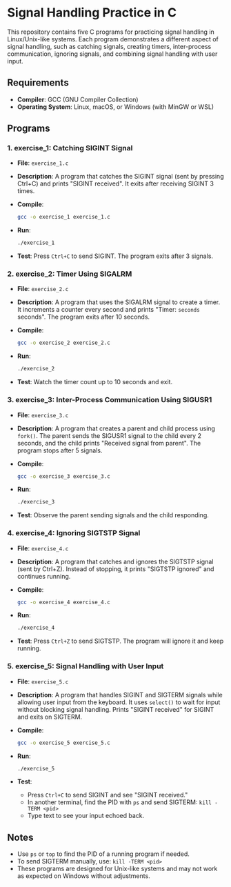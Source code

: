 # Signal Handling Practice in C

This repository contains five C programs for practicing signal handling in Linux/Unix-like systems. Each program demonstrates a different aspect of signal handling, such as catching signals, creating timers, inter-process communication, ignoring signals, and combining signal handling with user input.

## Requirements

- **Compiler**: GCC (GNU Compiler Collection)
- **Operating System**: Linux, macOS, or Windows (with MinGW or WSL)

## Programs

### 1. exercise_1: Catching SIGINT Signal

- **File**: `exercise_1.c`
- **Description**: A program that catches the SIGINT signal (sent by pressing Ctrl+C) and prints "SIGINT received". It exits after receiving SIGINT 3 times.
- **Compile**:

  ```bash
  gcc -o exercise_1 exercise_1.c
  ```

- **Run**:

  ```bash
  ./exercise_1
  ```

- **Test**: Press `Ctrl+C` to send SIGINT. The program exits after 3 signals.

### 2. exercise_2: Timer Using SIGALRM

- **File**: `exercise_2.c`
- **Description**: A program that uses the SIGALRM signal to create a timer. It increments a counter every second and prints "Timer: `seconds` seconds". The program exits after 10 seconds.
- **Compile**:

  ```bash
  gcc -o exercise_2 exercise_2.c
  ```

- **Run**:

  ```bash
  ./exercise_2
  ```

- **Test**: Watch the timer count up to 10 seconds and exit.

### 3. exercise_3: Inter-Process Communication Using SIGUSR1

- **File**: `exercise_3.c`
- **Description**: A program that creates a parent and child process using `fork()`. The parent sends the SIGUSR1 signal to the child every 2 seconds, and the child prints "Received signal from parent". The program stops after 5 signals.
- **Compile**:

  ```bash
  gcc -o exercise_3 exercise_3.c
  ```

- **Run**:

  ```bash
  ./exercise_3
  ```

- **Test**: Observe the parent sending signals and the child responding.

### 4. exercise_4: Ignoring SIGTSTP Signal

- **File**: `exercise_4.c`
- **Description**: A program that catches and ignores the SIGTSTP signal (sent by Ctrl+Z). Instead of stopping, it prints "SIGTSTP ignored" and continues running.
- **Compile**:

  ```bash
  gcc -o exercise_4 exercise_4.c
  ```

- **Run**:

  ```bash
  ./exercise_4
  ```

- **Test**: Press `Ctrl+Z` to send SIGTSTP. The program will ignore it and keep running.

### 5. exercise_5: Signal Handling with User Input

- **File**: `exercise_5.c`
- **Description**: A program that handles SIGINT and SIGTERM signals while allowing user input from the keyboard. It uses `select()` to wait for input without blocking signal handling. Prints "SIGINT received" for SIGINT and exits on SIGTERM.
- **Compile**:

  ```bash
  gcc -o exercise_5 exercise_5.c
  ```

- **Run**:

  ```bash
  ./exercise_5
  ```

- **Test**:
  - Press `Ctrl+C` to send SIGINT and see "SIGINT received."
  - In another terminal, find the PID with `ps` and send SIGTERM: `kill -TERM <pid>`
  - Type text to see your input echoed back.

## Notes

- Use `ps` or `top` to find the PID of a running program if needed.
- To send SIGTERM manually, use: `kill -TERM <pid>`
- These programs are designed for Unix-like systems and may not work as expected on Windows without adjustments.
